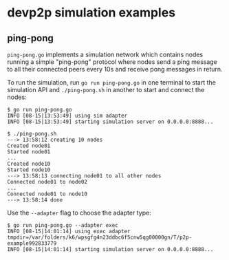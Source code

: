 # devp2p simulation examples

## ping-pong

`ping-pong.go` implements a simulation network which contains nodes running a simple "ping-pong" protocol where nodes
send a ping message to all their connected peers every 10s and receive pong messages in return.

To run the simulation, run `go run ping-pong.go` in one terminal to start the simulation API and `./ping-pong.sh` in
another to start and connect the nodes:

```
$ go run ping-pong.go
INFO [08-15|13:53:49] using sim adapter
INFO [08-15|13:53:49] starting simulation server on 0.0.0.0:8888...
```

```
$ ./ping-pong.sh
---> 13:58:12 creating 10 nodes
Created node01
Started node01
...
Created node10
Started node10
---> 13:58:13 connecting node01 to all other nodes
Connected node01 to node02
...
Connected node01 to node10
---> 13:58:14 done
```

Use the `--adapter` flag to choose the adapter type:

```
$ go run ping-pong.go --adapter exec
INFO [08-15|14:01:14] using exec adapter                       tmpdir=/var/folders/k6/wpsgfg4n23ddbc6f5cnw5qg00000gn/T/p2p-example992833779
INFO [08-15|14:01:14] starting simulation server on 0.0.0.0:8888...
```
